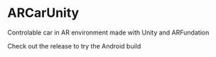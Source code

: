 # ARCarUnity
Controlable car in AR environment made with Unity and ARFundation

Check out the release to try the Android build
